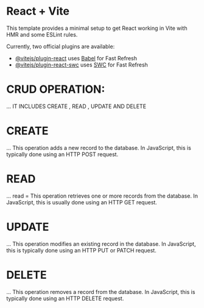# React + Vite

This template provides a minimal setup to get React working in Vite with HMR and some ESLint rules.

Currently, two official plugins are available:

- [@vitejs/plugin-react](https://github.com/vitejs/vite-plugin-react/blob/main/packages/plugin-react/README.md) uses [Babel](https://babeljs.io/) for Fast Refresh
- [@vitejs/plugin-react-swc](https://github.com/vitejs/vite-plugin-react-swc) uses [SWC](https://swc.rs/) for Fast Refresh


# CRUD OPERATION:

... IT INCLUDES CREATE , READ , UPDATE AND DELETE

# CREATE 
... This operation adds a new record to the database. In JavaScript, this is typically done using an HTTP POST request.

# READ 
... read = This operation retrieves one or more records from the database. In JavaScript, this is usually done using an HTTP GET request.

# UPDATE 
... This operation modifies an existing record in the database. In JavaScript, this is typically done using an HTTP PUT or PATCH request.

# DELETE

... This operation removes a record from the database. In JavaScript, this is typically done using an HTTP DELETE request.